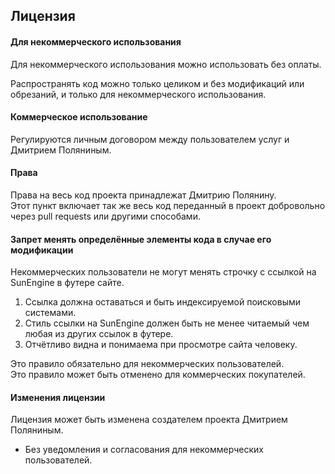 ## Лицензия

#### Для некоммерческого использования

Для некоммерческого использования можно использовать без оплаты.

Распространять код можно только целиком и без модификаций или обрезаний, и только для некоммерческого использования.

#### Коммерческое использование

Регулируются личным договором между пользователем услуг и Дмитрием Поляниным.

#### Права

Права на весь код проекта принадлежат Дмитрию Полянину.  
Этот пункт включает так же весь код переданный в проект добровольно через pull requests или другими способами.

#### Запрет менять определённые элементы кода в случае его модификации

Некоммерческих пользователи не могут менять строчку с ссылкой на SunEngine в футере сайте.  
  1. Ссылка должна оставаться и быть индексируемой поисковыми системами.
  2. Стиль ссылки на SunEngine должен быть не менее читаемый чем любая из других ссылок в футере.
  3. Отчётливо видна и понимаема при просмотре сайта человеку. 

Это правило обязательно для некоммерческих пользователей.  
Это правило может быть отменено для коммерческих покупателей.

#### Изменения лицензии 

Лицензия может быть изменена создателем проекта Дмитрием Поляниным.
 - Без уведомления и согласования для некоммерческих пользователей.